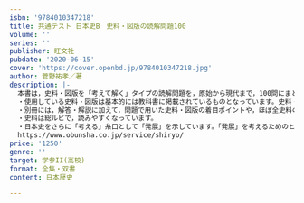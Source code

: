 ```yaml
---
isbn: '9784010347218'
title: 共通テスト 日本史B　史料・図版の読解問題100
volume: ''
series: ''
publisher: 旺文社
pubdate: '2020-06-15'
cover: 'https://cover.openbd.jp/9784010347218.jpg'
author: 菅野祐孝／著
description: |-
  本書は，史料・図版を「考えて解く」タイプの読解問題を，原始から現代まで，100問にまとめて掲載した問題集です。
  ・使用している史料・図版は基本的には教科書に掲載されているものとなっています。史料・図版問題の基本レベルから共通テストレベルまでの学習が可能です。
  ・別冊には，解答・解説に加えて，問題で用いた史料・図版の着目ポイントや，ほぼ全史料の意訳も掲載されています。
  ・史料は総ルビで，読みやすくなっています。
  ・日本史をさらに「考える」糸口として「発展」を示しています。「発展」を考えるためのヒントは，以下のURLに示しています。
  https://www.obunsha.co.jp/service/shiryo/
price: '1250'
genre: ''
target: 学参II(高校)
format: 全集・双書
content: 日本歴史

---
```

